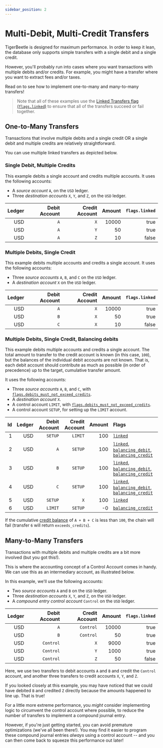 ```yaml
---
sidebar_position: 2
---
```


# Multi-Debit, Multi-Credit Transfers

TigerBeetle is designed for maximum performance. In order to keep it lean, the database only
supports simple transfers with a single debit and a single credit.

However, you'll probably run into cases where you want transactions with multiple debits and/or
credits. For example, you might have a transfer where you want to extract fees and/or taxes.

Read on to see how to implement one-to-many and many-to-many transfers!

> Note that all of these examples use the
> [Linked Transfers flag (`flags.linked`)](../../reference/transfer.md#flagslinked) to ensure
> that all of the transfers succeed or fail together.

## One-to-Many Transfers

Transactions that involve multiple debits and a single credit OR a single debit and multiple credits
are relatively straightforward.

You can use multiple linked transfers as depicted below.

### Single Debit, Multiple Credits

This example debits a single account and credits multiple accounts. It uses the following accounts:

- A _source account_ `A`, on the `USD` ledger.
- Three _destination accounts_ `X`, `Y`, and `Z`, on the `USD` ledger.

| Ledger | Debit Account | Credit Account | Amount | `flags.linked` |
| -----: | ------------: | -------------: | -----: | -------------: |
|    USD |           `A` |            `X` |  10000 |           true |
|    USD |           `A` |            `Y` |     50 |           true |
|    USD |           `A` |            `Z` |     10 |          false |

### Multiple Debits, Single Credit

This example debits multiple accounts and credits a single account. It uses the following accounts:

- Three _source accounts_ `A`, `B`, and `C` on the `USD` ledger.
- A _destination account_ `X` on the `USD` ledger.

| Ledger | Debit Account | Credit Account | Amount | `flags.linked` |
| -----: | ------------: | -------------: | -----: | -------------: |
|    USD |           `A` |            `X` |  10000 |           true |
|    USD |           `B` |            `X` |     50 |           true |
|    USD |           `C` |            `X` |     10 |          false |

### Multiple Debits, Single Credit, Balancing debits

This example debits multiple accounts and credits a single account.
The total amount to transfer to the credit account is known (in this case, `100`), but the balances
of the individual debit accounts are not known. That is, each debit account should contribute as
much as possible (in order of precedence) up to the target, cumulative transfer amount.

It uses the following accounts:

- Three _source accounts_ `A`, `B`, and `C`, with [`flags.debits_must_not_exceed_credits`](../../reference/account.md#flagsdebits_must_not_exceed_credits).
- A _destination account_ `X`.
- A control account `LIMIT`, with [`flags.debits_must_not_exceed_credits`](../../reference/account.md#flagsdebits_must_not_exceed_credits).
- A control account `SETUP`, for setting up the `LIMIT` account.

| Id | Ledger | Debit Account | Credit Account | Amount | Flags |
| -: | -----: | ------------: | -------------: | -----: | :------------- |
|  1 |    USD |       `SETUP` |        `LIMIT` |    100 | [`linked`](../../reference/transfer.md#flagslinked) |
|  2 |    USD |           `A` |        `SETUP` |    100 | [`linked`](../../reference/transfer.md#flagslinked), [`balancing_debit`](../../reference/transfer.md#flagsbalancing_debit), [`balancing_credit`](../../reference/transfer.md#flagsbalancing_credit) |
|  3 |    USD |           `B` |        `SETUP` |    100 | [`linked`](../../reference/transfer.md#flagslinked), [`balancing_debit`](../../reference/transfer.md#flagsbalancing_debit), [`balancing_credit`](../../reference/transfer.md#flagsbalancing_credit) |
|  4 |    USD |           `C` |        `SETUP` |    100 | [`linked`](../../reference/transfer.md#flagslinked), [`balancing_debit`](../../reference/transfer.md#flagsbalancing_debit), [`balancing_credit`](../../reference/transfer.md#flagsbalancing_credit) |
|  5 |    USD |       `SETUP` |            `X` |    100 | [`linked`](../../reference/transfer.md#flagslinked) |
|  6 |    USD |       `LIMIT` |        `SETUP` |     -0 | [`balancing_credit`](../../reference/transfer.md#flagsbalancing_credit) |

If the cumulative [credit balance](../data-modeling.md#credit-balances) of `A + B + C` is less than
`100`, the chain will fail (transfer `6` will return `exceeds_credits`).

## Many-to-Many Transfers

Transactions with multiple debits and multiple credits are a bit more involved (but you got this!).

This is where the accounting concept of a Control Account comes in handy. We can use this as an
intermediary account, as illustrated below.

In this example, we'll use the following accounts:

- Two _source accounts_ `A` and `B` on the `USD` ledger.
- Three _destination accounts_ `X`, `Y`, and `Z`, on the `USD` ledger.
- A _compound entry control account_ `Control` on the `USD` ledger.

| Ledger | Debit Account | Credit Account | Amount | `flags.linked` |
| -----: | ------------: | -------------: | -----: | -------------: |
|    USD |           `A` |      `Control` |  10000 |           true |
|    USD |           `B` |      `Control` |     50 |           true |
|    USD |     `Control` |            `X` |   9000 |           true |
|    USD |     `Control` |            `Y` |   1000 |           true |
|    USD |     `Control` |            `Z` |     50 |          false |

Here, we use two transfers to debit accounts `A` and `B` and credit the `Control` account, and
another three transfers to credit accounts `X`, `Y`, and `Z`.

If you looked closely at this example, you may have noticed that we could have debited `B` and
credited `Z` directly because the amounts happened to line up. That is true!

For a little more extreme performance, you _might_ consider implementing logic to circumvent the
control account where possible, to reduce the number of transfers to implement a compound journal
entry.

However, if you're just getting started, you can avoid premature optimizations (we've all been
there!). You may find it easier to program these compound journal entries _always_ using a control
account -- and you can then come back to squeeze this performance out later!
